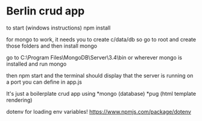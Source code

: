 # Berlin crud app


to start  (windows instructions)
npm install

for mongo to work, it needs you to create
c/data/db
so go to root and create those folders and then
install mongo

go to 
C:\Program Files\MongoDB\Server\3.4\bin
or wherever mongo is installed and run mongo

then npm start
and the terminal should display that the server is running on a port you can define in app.js




It's just a boilerplate crud app using
*mongo  (database)
*pug (html template rendering)


dotenv for loading env variables!
https://www.npmjs.com/package/dotenv
